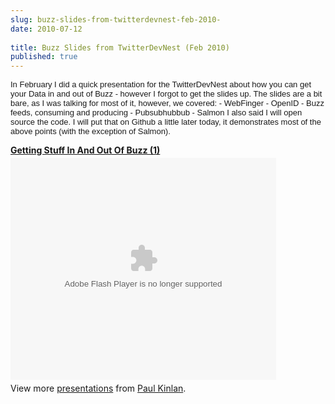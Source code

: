 ```yaml
---
slug: buzz-slides-from-twitterdevnest-feb-2010-
date: 2010-07-12
 
title: Buzz Slides from TwitterDevNest (Feb 2010)
published: true
---
```

<div style=""><span style="font-family: arial; font-size: small;">In February I did a quick presentation for the TwitterDevNest about how you can get your Data in and out of Buzz - however I forgot to get the slides up. The slides are a bit bare, as I was talking for most of it, however, we covered: - WebFinger - OpenID - Buzz feeds, consuming and producing - Pubsubhubbub - Salmon I also said I will open source the code. I will put that on Github a little later today, it demonstrates most of the above points (with the exception of Salmon).</span></div>
<p />
<div style="">
<strong style="display: block; margin: 12px 0 4px;"><a href="http://www.slideshare.net/Kinlan/getting-stuff-in-and-out-of-buzz-1" title="Getting  Stuff In And Out Of  Buzz (1)">Getting  Stuff In And Out Of  Buzz (1)</a></strong>
<object height="355" width="425">
<param name="movie" value="http://static.slidesharecdn.com/swf/ssplayer2.swf?doc=gettingstuffinandoutofbuzz1-100407054740-phpapp02&amp;stripped_title=getting-stuff-in-and-out-of-buzz-1" />
<param name="allowFullScreen" value="true" />
<param name="allowScriptAccess" value="always" />
<embed src="http://static.slidesharecdn.com/swf/ssplayer2.swf?doc=gettingstuffinandoutofbuzz1-100407054740-phpapp02&amp;stripped_title=getting-stuff-in-and-out-of-buzz-1" type="application/x-shockwave-flash" height="355" width="425"></embed>
</object>
</div>
<div style="">
<div style="padding: 5px 0 12px;">View more <a href="http://www.slideshare.net/">presentations</a> from <a href="http://www.slideshare.net/Kinlan">Paul Kinlan</a>.</div>
</div>

